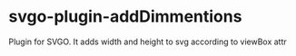# svgo-plugin-addDimmentions

Plugin for SVGO. It adds width and height to svg according to viewBox attr

